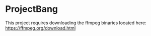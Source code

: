# ProjectBang

This project requires downloading the ffmpeg binaries located here: https://ffmpeg.org/download.html
